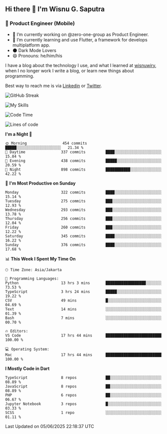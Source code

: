 ## Hi there 👋 I'm Wisnu G. Saputra

### :mobile_phone_off: Product Engineer (Mobile)

- 🔭 I’m currently working on @zero-one-group as Product Engineer.
- 🌱 I’m currently learning and use Flutter, a framework for develops multiplatform app.
- 🌑 Dark Mode Lovers
- 😄 Pronouns: he/him/his

I have a blog about the technology I use, and what I learned at [wisnuwiry](https://wisnuwiry.space/), when I no longer work I write a blog, or learn new things about programming.

Best way to reach me is via [Linkedin](https://www.linkedin.com/in/wisnu-saputra/) or [Twitter](https://twitter.com/wisnuwiry).

![GitHub Streak](https://streak-stats.demolab.com?user=wisnuwiry&theme=dark&hide_border=true)

![My Skills](https://skillicons.dev/icons?i=dart,flutter,kotlin,swift,go,js,css,neovim,git,linux&perline=5)

<!--START_SECTION:waka-->
![Code Time](http://img.shields.io/badge/Code%20Time-1%2C919%20hrs%2031%20mins-blue)

![Lines of code](https://img.shields.io/badge/From%20Hello%20World%20I%27ve%20Written-4.0%20million%20lines%20of%20code-blue)

**I'm a Night 🦉** 

```text
🌞 Morning                454 commits         █████░░░░░░░░░░░░░░░░░░░░   21.34 % 
🌆 Daytime                337 commits         ████░░░░░░░░░░░░░░░░░░░░░   15.84 % 
🌃 Evening                438 commits         █████░░░░░░░░░░░░░░░░░░░░   20.59 % 
🌙 Night                  898 commits         ███████████░░░░░░░░░░░░░░   42.22 % 
```
📅 **I'm Most Productive on Sunday** 

```text
Monday                   322 commits         ████░░░░░░░░░░░░░░░░░░░░░   15.14 % 
Tuesday                  275 commits         ███░░░░░░░░░░░░░░░░░░░░░░   12.93 % 
Wednesday                293 commits         ███░░░░░░░░░░░░░░░░░░░░░░   13.78 % 
Thursday                 256 commits         ███░░░░░░░░░░░░░░░░░░░░░░   12.04 % 
Friday                   260 commits         ███░░░░░░░░░░░░░░░░░░░░░░   12.22 % 
Saturday                 345 commits         ████░░░░░░░░░░░░░░░░░░░░░   16.22 % 
Sunday                   376 commits         ████░░░░░░░░░░░░░░░░░░░░░   17.68 % 
```


📊 **This Week I Spent My Time On** 

```text
🕑︎ Time Zone: Asia/Jakarta

💬 Programming Languages: 
Python                   13 hrs 3 mins       ██████████████████░░░░░░░   73.53 % 
TypeScript               3 hrs 24 mins       █████░░░░░░░░░░░░░░░░░░░░   19.22 % 
CSV                      49 mins             █░░░░░░░░░░░░░░░░░░░░░░░░   04.69 % 
Text                     14 mins             ░░░░░░░░░░░░░░░░░░░░░░░░░   01.39 % 
Bash                     7 mins              ░░░░░░░░░░░░░░░░░░░░░░░░░   00.70 % 

🔥 Editors: 
VS Code                  17 hrs 44 mins      █████████████████████████   100.00 % 

💻 Operating System: 
Mac                      17 hrs 44 mins      █████████████████████████   100.00 % 
```

**I Mostly Code in Dart** 

```text
TypeScript               8 repos             ██░░░░░░░░░░░░░░░░░░░░░░░   08.89 % 
JavaScript               8 repos             ██░░░░░░░░░░░░░░░░░░░░░░░   08.89 % 
PHP                      6 repos             ██░░░░░░░░░░░░░░░░░░░░░░░   06.67 % 
Jupyter Notebook         3 repos             █░░░░░░░░░░░░░░░░░░░░░░░░   03.33 % 
SCSS                     1 repo              ░░░░░░░░░░░░░░░░░░░░░░░░░   01.11 % 
```




 Last Updated on 05/06/2025 22:18:37 UTC
<!--END_SECTION:waka-->
